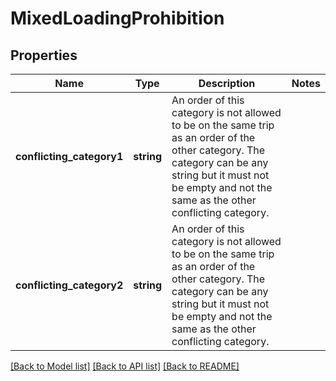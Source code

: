 # MixedLoadingProhibition

## Properties
Name | Type | Description | Notes
------------ | ------------- | ------------- | -------------
**conflicting_category1** | **string** | An order of this category is not allowed to be on the same trip as an order of the other category. The category can be any string but it must not be empty and not the same as the other conflicting category. | 
**conflicting_category2** | **string** | An order of this category is not allowed to be on the same trip as an order of the other category. The category can be any string but it must not be empty and not the same as the other conflicting category. | 

[[Back to Model list]](../../README.md#documentation-for-models) [[Back to API list]](../../README.md#documentation-for-api-endpoints) [[Back to README]](../../README.md)

